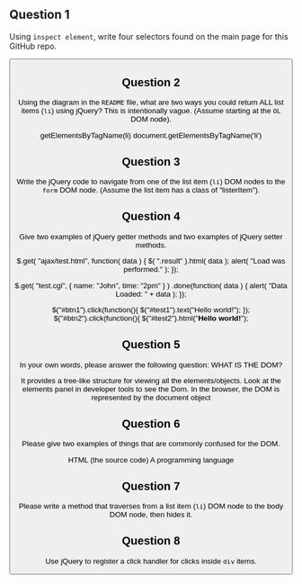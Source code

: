## Question 1

Using `inspect element`, write four selectors found on the main page for this
GitHub repo.

<!-- your answer starts here -->
<div class="position-relative js-header-wrapper">
<div class="repository-content>"
<div class="modal-backdrop js-touch-events">
<button type="button" class="btn-link f6 lh-condensed js-repo-topics-form-toggle js details-target"
><!-- your answer ends here -->

## Question 2

Using the diagram in the `README` file, what are two ways you could return ALL
list items (`li`) using jQuery? This is intentionally vague. (Assume starting
at the `OL` DOM node).

<!-- your answer starts here -->
getElementsByTagName(li)
document.getElementsByTagName('li')
<!-- your answer ends here -->

## Question 3

Write the jQuery code to navigate from one of the list item (`li`) DOM nodes to
the `form` DOM node. (Assume the list item has a class of "listerItem").

<!-- your answer starts here -->

<!-- your answer ends here -->

## Question 4

Give two examples of jQuery getter methods and two examples of jQuery setter
methods.

<!-- your answer starts here -->
$.get( "ajax/test.html", function( data ) {
  $( ".result" ).html( data );
  alert( "Load was performed." );
});

$.get( "test.cgi", { name: "John", time: "2pm" } )
  .done(function( data ) {
    alert( "Data Loaded: " + data );
  });

  $("#btn1").click(function(){
      $("#test1").text("Hello world!");
  });
  $("#btn2").click(function(){
      $("#test2").html("<b>Hello world!</b>");

<!-- your answer ends here -->

## Question 5

In your own words, please answer the following question: WHAT IS THE DOM?

<!-- your answer starts here -->
It provides a tree-like structure for viewing all the elements/objects.  Look at the elements panel in developer tools to see the Dom.  In the browser, the DOM is represented by the document object

<!-- your answer ends here -->

## Question 6

Please give two examples of things that are commonly confused for the DOM.

<!-- your answer starts here -->
HTML (the source code)
A programming language
<!-- your answer ends here -->

## Question 7

Please write a method that traverses from a list item (`li`) DOM node to the
body DOM node, then hides it.

<!-- your answer starts here -->

<!-- your answer ends here -->

## Question 8

Use jQuery to register a click handler for clicks inside `div` items.

<!-- your answer starts here -->

<!-- your answer ends here -->

